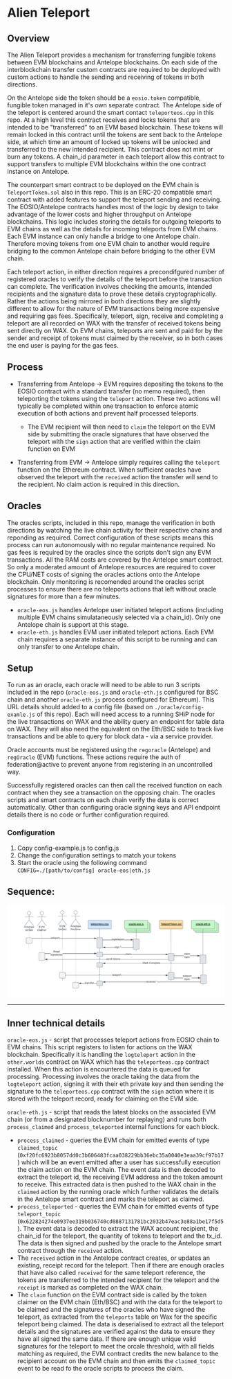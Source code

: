 # **Alien Teleport**

## Overview

The Alien Teleport provides a mechanism for transferring fungible tokens between EVM blockchains and Antelope blockchains. On each side of the interblockchain transfer custom contracts are required to be deployed with custom actions to handle the sending and receiving of tokens in both directions.

On the Antelope side the token should be a `eosio.token` compatible, fungible token managed in it's own separate contract. The Antelope side of the teleport is centered around the smart contact `teleporteos.cpp` in this repo. At a high level this contract receives and locks tokens that are intended to be "transferred" to an EVM based blockchain. These tokens will remain locked in this contract until the tokens are sent back to the Antelope side, at which time an amount of locked up tokens will be unlocked and transferred to the new intended recipient. This contract does not mint or burn any tokens.
A chain_id parameter in each teleport allow this contract to support transfers to multiple EVM blockchains within the one contract instance on Antelope.

The counterpart smart contract to be deployed on the EVM chain is `TeleportToken.sol` also in this repo. This is an ERC-20 compatible smart contract with added features to support the teleport sending and receiving. The EOSIO/Antelope contracts handles most of the logic by design to take advantage of the lower costs and higher throughput on Antelope blockchains. This logic includes storing the details for outgoing teleports to EVM chains as well as the details for incoming teleports from EVM chains. Each EVM instance can only handle a bridge to one Antelope chain. Therefore moving tokens from one EVM chain to another would require bridging to the common Antelope chain before bridging to the other EVM chain.

Each teleport action, in either direction requires a precondifgured number of registered oracles to verify the details of the teleport before the transaction can complete. The verification involves checking the amounts, intended recipients and the signature data to prove these details cryptographically. Rather the actions being mirrored in both directions they are slightly different to allow for the nature of EVM transactions being more expensive and requiring gas fees. Specifically, teleport, sign, receive and completing a teleport are all recorded on WAX with the transfer of received tokens being sent directly on WAX. On EVM chains, teleports are sent and paid for by the sender and receipt of tokens must claimed by the receiver, so in both cases the end user is paying for the gas fees.

## Process

* Transferring from Antelope -> EVM requires depositing the tokens to the EOSIO contract with a standard transfer (no memo required), then teleporting the tokens using the `teleport` action. These two actions will typically be completed within one transaction to enforce atomic execution of both actions and prevent half processed teleports.
  * The EVM recipient will then need to `claim` the teleport on the EVM side by submitting the oracle signatures that have observed the teleport with the `sign` action that are verified within the claim function on EVM

* Transferring from EVM -> Antelope simply requires calling the `teleport` function on the Ethereum contract. When sufficient oracles have observed the teleport with the `received` action the transfer will send to the recipient. No claim action is required in this direction.
  
## Oracles

The oracles scripts, included in this repo, manage the verification in both directions by watching the live chain activity for their respective chains and reponding as required. Correct configuration of these scripts means this process can run autonomously with no regular maintenance required. No gas fees is required by the oracles since the scripts don't sign any EVM transactions. All the RAM costs are covered by the Antelope smart contract. So only a moderated amount of Antelope resources are required to cover the CPU/NET costs of signing the oracles actions onto the Antelope blockchain.
Only monitoring is recomended around the oracles script processes to ensure there are no teleports actions that left without oracle signatures for more than a few minutes.
* `oracle-eos.js` handles Antelope user initiated teleport actions (including multiple EVM chains simulataneously selected via a chain_id). Only one Antelope chain is support at this stage.
* `oracle-eth.js` handles EVM user initiated teleport actions. Each EVM chain requires a separate instance of this script to be running and can only transfer to one Antelope chain.

## Setup

To run as an oracle, each oracle will need to be able to run 3 scripts included in the repo (`oracle-eos.js` and `oracle-eth.js` configured for BSC chain and another `oracle-eth.js` process configured for Ethereum). This URL details should added to a config file (based on `./oracle/config-examle.js` of this repo). Each will need access to a running SHiP node for the live transactions on WAX and the ability query an endpoint for table data on WAX. They will also need the equivalent on the Eth/BSC side to track live transactions and be able to query for block data - via a service provider.

Oracle accounts must be registered using the `regoracle` (Antelope) and `regOracle` (EVM) functions. These actions require the auth of federation@active to prevent anyone from registering in an uncontrolled way.

Successfully registered oracles can then call the received function on each contract when they see a transaction on the opposing chain. The oracles scripts and smart contracts on each chain verify the data is correct automatically. Other than configuring oracle signing keys and API endpoint details there is no code or further configuration required.

### Configuration

1. Copy config-example.js to config.js
2. Change the configuration settings to match your tokens
3. Start the oracle using the following command `CONFIG=./[path/to/config] oracle-eos|eth.js`

## Sequence:

![](./doc_media/sequence-diagram.png)

---
## Inner technical details
`oracle-eos.js` - script that processes teleport actions from EOSIO chain to EVM chains.
    This script registers to listen for actions on the WAX blockchain. Specifically it is handling the `logteleport` action in the `other.worlds` contract on WAX which has the `teleporteos.cpp` contract installed.
    When this action is encountered the data is queued for processing.
    Processing involves the oracle taking the data from the `logteleport` action, signing it with their eth private key and then sending the signature to the `teleporteos.cpp` contract with the `sign` action where it is stored with the teleport record, ready for claiming on the EVM side.

`oracle-eth.js` - script that reads the latest blocks on the associated EVM chain (or from a designated blocknumber for replaying) and runs both `process_claimed` and `process_teleported` internal functions for each block.

* `process_claimed` - queries the EVM chain for emitted events of type `claimed_topic` (`0xf20fc6923b8057dd0c3b606483fcaa038229bb36ebc35a0040e3eaa39cf97b17`) which will be an event emitted after a user has successfully execution the claim action on the EVM chain. The event data is then decoded to extract the teleport id, the receiving EVM address and the token amount to receive. This extracted data is then pushed to the WAX chain in the `claimed` action by the running oracle which further validates the details in the Antelope smart contract and marks the teleport as claimed.
* `process_teleported` - queries the EVM chain for emitted events of type `teleport_topic` (`0x622824274e0937ee319b036740cd0887131781bc2032b47eac3e88a1be17f5d5`). The event data is decoded to extract the WAX account recipient, the chain_id for the teleport, the quantity of tokens to teleport and the tx_id. The data is then signed and pushed by the oracle to the Antelope smart contract through the `received` action.
* The `received` action in the Antelope contract creates, or updates an existing, receipt record for the teleport. Then if there are enough oracles that have also called `received` for the same teleport reference, the tokens are transferred to the intended recipient for the teleport and the `receipt` is marked as completed on the WAX chain.
* The `claim` function on the EVM contract side is called by the token claimer on the EVM chain (Eth/BSC) and with the data for the teleport to be claimed and the signatures of the oracles who have signed the teleport, as extracted from the `teleports` table on Wax for the specific teleport being claimed. The data is deserialised to extract all the teleport details and the signatures are verified against the data to ensure they have all signed the same data. If there are enough unique valid signatures for the teleport to meet the orcale threshold, with all fields matching as required, the EVM contract credits the new balance to the recipient account on the EVM chain and then emits the `claimed_topic` event to be read fo the oracle scripts to process the claim.